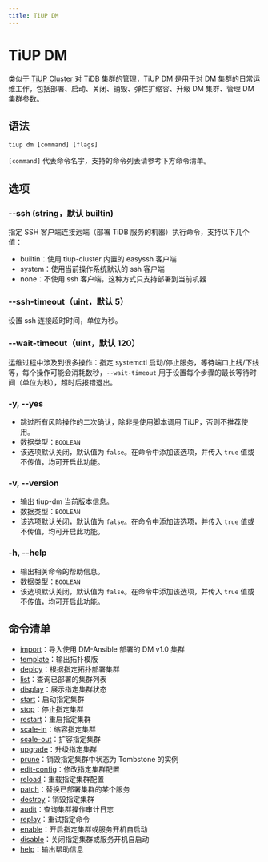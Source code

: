 ```yaml
---
title: TiUP DM
---
```


# TiUP DM

类似于 [TiUP Cluster](/tiup/tiup-component-cluster.md) 对 TiDB 集群的管理，TiUP DM 是用于对 DM 集群的日常运维工作，包括部署、启动、关闭、销毁、弹性扩缩容、升级 DM 集群、管理 DM 集群参数。

## 语法

```shell
tiup dm [command] [flags]
```

`[command]` 代表命令名字，支持的命令列表请参考下方命令清单。

## 选项

### --ssh (string，默认 builtin)

指定 SSH 客户端连接远端（部署 TiDB 服务的机器）执行命令，支持以下几个值：

- builtin：使用 tiup-cluster 内置的 easyssh 客户端
- system：使用当前操作系统默认的 ssh 客户端
- none：不使用 ssh 客户端，这种方式只支持部署到当前机器

### --ssh-timeout（uint，默认 5）

设置 ssh 连接超时时间，单位为秒。

### --wait-timeout（uint，默认 120）

运维过程中涉及到很多操作：指定 systemctl 启动/停止服务，等待端口上线/下线等，每个操作可能会消耗数秒，`--wait-timeout` 用于设置每个步骤的最长等待时间（单位为秒），超时后报错退出。

### -y, --yes 

- 跳过所有风险操作的二次确认，除非是使用脚本调用 TiUP，否则不推荐使用。
- 数据类型：`BOOLEAN`
- 该选项默认关闭，默认值为 `false`。在命令中添加该选项，并传入 `true` 值或不传值，均可开启此功能。

### -v, --version

- 输出 tiup-dm 当前版本信息。
- 数据类型：`BOOLEAN`
- 该选项默认关闭，默认值为 `false`。在命令中添加该选项，并传入 `true` 值或不传值，均可开启此功能。

### -h, --help

- 输出相关命令的帮助信息。
- 数据类型：`BOOLEAN`
- 该选项默认关闭，默认值为 `false`。在命令中添加该选项，并传入 `true` 值或不传值，均可开启此功能。

## 命令清单

- [import](/tiup/tiup-component-dm-import.md)：导入使用  DM-Ansible 部署的 DM v1.0 集群
- [template](/tiup/tiup-component-dm-template.md)：输出拓扑模版
- [deploy](/tiup/tiup-component-dm-deploy.md)：根据指定拓扑部署集群
- [list](/tiup/tiup-component-dm-list.md)：查询已部署的集群列表
- [display](/tiup/tiup-component-dm-display.md)：展示指定集群状态
- [start](/tiup/tiup-component-dm-start.md)：启动指定集群
- [stop](/tiup/tiup-component-dm-stop.md)：停止指定集群
- [restart](/tiup/tiup-component-dm-restart.md)：重启指定集群
- [scale-in](/tiup/tiup-component-dm-scale-in.md)：缩容指定集群
- [scale-out](/tiup/tiup-component-dm-scale-out.md)：扩容指定集群
- [upgrade](/tiup/tiup-component-dm-upgrade.md)：升级指定集群
- [prune](/tiup/tiup-component-dm-prune.md)：销毁指定集群中状态为 Tombstone 的实例
- [edit-config](/tiup/tiup-component-dm-edit-config.md)：修改指定集群配置
- [reload](/tiup/tiup-component-dm-reload.md)：重载指定集群配置
- [patch](/tiup/tiup-component-dm-patch.md)：替换已部署集群的某个服务
- [destroy](/tiup/tiup-component-dm-destroy.md)：销毁指定集群
- [audit](/tiup/tiup-component-dm-audit.md)：查询集群操作审计日志
- [replay](/tiup/tiup-component-dm-replay.md)：重试指定命令
- [enable](/tiup/tiup-component-dm-enable.md)：开启指定集群或服务开机自启动
- [disable](/tiup/tiup-component-dm-disable.md)：关闭指定集群或服务开机自启动
- [help](/tiup/tiup-component-dm-help.md)：输出帮助信息
